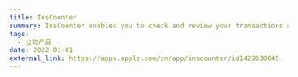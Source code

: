```yaml
---
title: InsCounter
summary: InsCounter enables you to check and review your transactions anywhere
tags:
  - 公司产品
date: 2022-01-01
external_link: https://apps.apple.com/cn/app/inscounter/id1422630645
---
```

